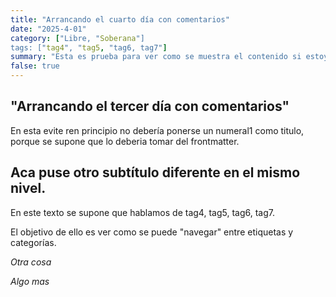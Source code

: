 ```yaml
---
title: "Arrancando el cuarto día con comentarios"
date: "2025-4-01"
category: ["Libre, "Soberana"]
tags: ["tag4", "tag5, "tag6, tag7"]
summary: "Esta es prueba para ver como se muestra el contenido si estoy en el postl del cuarto día con comentarios"
false: true
---
```


## "Arrancando el tercer día con comentarios"

En esta evite ren principio no debería ponerse un numeral1 como titulo, porque se supone que lo deberia tomar del frontmatter.

## Aca puse otro subtítulo diferente en el mismo nivel. 

En este texto se supone que hablamos de tag4, tag5, tag6, tag7.

El objetivo de ello es ver como se puede "navegar" entre etiquetas y categorías.

*Otra cosa*

*Algo mas*
